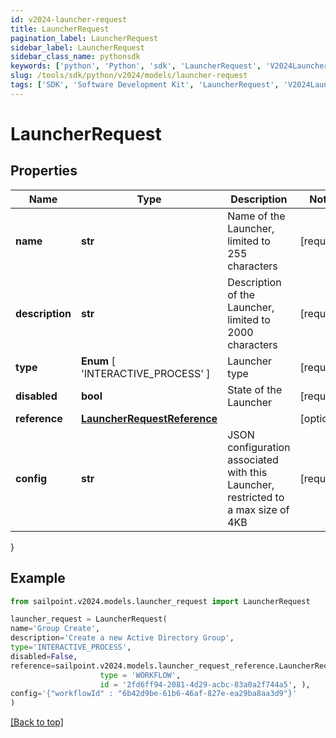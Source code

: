 ```yaml
---
id: v2024-launcher-request
title: LauncherRequest
pagination_label: LauncherRequest
sidebar_label: LauncherRequest
sidebar_class_name: pythonsdk
keywords: ['python', 'Python', 'sdk', 'LauncherRequest', 'V2024LauncherRequest'] 
slug: /tools/sdk/python/v2024/models/launcher-request
tags: ['SDK', 'Software Development Kit', 'LauncherRequest', 'V2024LauncherRequest']
---
```


# LauncherRequest


## Properties

Name | Type | Description | Notes
------------ | ------------- | ------------- | -------------
**name** | **str** | Name of the Launcher, limited to 255 characters | [required]
**description** | **str** | Description of the Launcher, limited to 2000 characters | [required]
**type** |  **Enum** [  'INTERACTIVE_PROCESS' ] | Launcher type | [required]
**disabled** | **bool** | State of the Launcher | [required]
**reference** | [**LauncherRequestReference**](launcher-request-reference) |  | [optional] 
**config** | **str** | JSON configuration associated with this Launcher, restricted to a max size of 4KB  | [required]
}

## Example

```python
from sailpoint.v2024.models.launcher_request import LauncherRequest

launcher_request = LauncherRequest(
name='Group Create',
description='Create a new Active Directory Group',
type='INTERACTIVE_PROCESS',
disabled=False,
reference=sailpoint.v2024.models.launcher_request_reference.LauncherRequest_reference(
                    type = 'WORKFLOW', 
                    id = '2fd6ff94-2081-4d29-acbc-83a0a2f744a5', ),
config='{"workflowId" : "6b42d9be-61b6-46af-827e-ea29ba8aa3d9"}'
)

```
[[Back to top]](#) 

